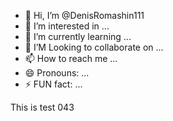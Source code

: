 - 👋 Hi, I’m @DenisRomashin111
- 👀 I’m interested in ...
- 🌱 I’m currently learning ...
- 💞️ I’M Looking to collaborate on ...
- 📫 How to reach me ...
- 😄 Pronouns: ...
- ⚡ FUN fact: ...

This is test 043
